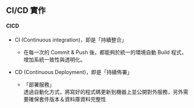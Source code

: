 ## CI/CD 實作


#### CICD
* CI (Continuous integration)，即是「持續整合」
  * 在每一次的 Commit & Push 後，都能夠於統一的環境自動 Build 程式，增加系統一致性與透明化。


* CD (Continuous Deployment)，即是「持續佈署」
  * 「部署服務」   
      透過自動化方式，將寫好的程式碼更新到機器上並公開對外服務，另外需要確保套件版本＆資料庫資料完整性